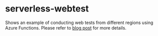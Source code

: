 # serverless-webtest
Shows an example of conducting web tests from different regions using Azure Functions. Please refer to [blog post](https://github.com/khaledhikmat/serverless-webtest) for more details.
